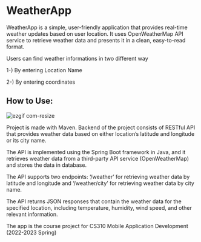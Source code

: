 # WeatherApp

WeatherApp is a simple, user-friendly application that provides real-time weather updates based on user location. It uses OpenWeatherMap API service to retrieve weather data and presents it in a clean, easy-to-read format.

Users can find weather informations in two different way 

1-) By entering Location Name

2-) By entering coordinates


## How to Use:


![ezgif com-resize](https://github.com/ufuk-ozdek/WeatherApp/assets/70910355/8ebf194d-692f-4a61-a8e3-69cd7b979be0)



Project is made with Maven. Backend of the project consists of RESTful API that provides weather data based on either location’s latitude and longitude or its city name. 

The API is implemented using the Spring Boot framework in Java, and it retrieves weather data from a third-party API service (OpenWeatherMap) and stores the data in database. 

The API supports two endpoints: ‘/weather’ for retrieving weather data by latitude and longitude and ‘/weather/city’ for retrieving weather data by city name.

The API returns JSON responses that contain the weather data for the specified location, including temperature, humidity, wind speed, and other relevant information.

The app is the course project for CS310 Mobile Application Development (2022-2023 Spring)



